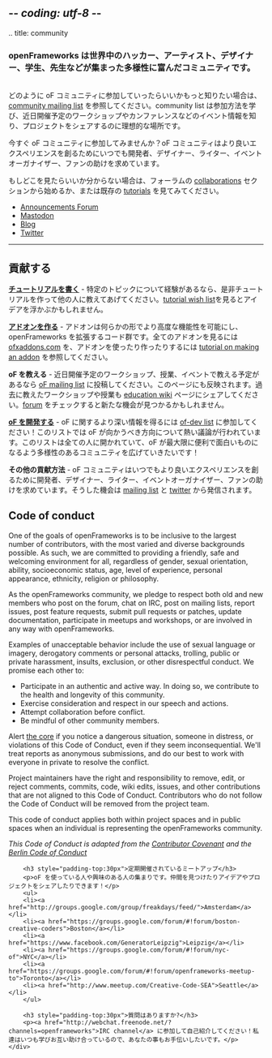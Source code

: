 ## -*- coding: utf-8 -*-
.. title: community

<div class="page-left-medium">

<h3>openFrameworks は世界中のハッカー、アーティスト、デザイナー、学生、先生などが集まった多様性に富んだコミュニティです。</h3>
<br/>
どのように oF コミュニティに参加していったらいいかもっと知りたい場合は、 <a href="http://openframeworks.cc/list-info/">community mailing list</a> を参照してください。community list は参加方法を学び、近日開催予定のワークショップやカンファレンスなどのイベント情報を知り、プロジェクトをシェアするのに理想的な場所です。

今すぐ oF コミュニティに参加してみませんか？oF コミュニティはより良いエクスペリエンスを創るためにいつでも開発者、デザイナー、ライター、イベントオーガナイザー、ファンの助けを求めています。

もしどこを見たらいいか分からない場合は、フォーラムの <a href="http://forum.openframeworks.cc/index.php?board=31.0">collaborations</a> セクションから始めるか、または既存の <a href="/tutorials/">tutorials</a> を見てみてください。

<ul class="external_links" >
   	<li><a href="https://forum.openframeworks.cc/c/announcements">Announcements Forum</a></li>
	<li><a href="https://fosstodon.org/@openFrameworks">Mastodon</a></li>
	<li><a href="https://blog.openframeworks.cc/">Blog</a></li>
    <li><a href="https://twitter.com/openframeworks">Twitter</a></li>
</ul>


<hr>


<h2 id="contribute">貢献する</h2>

<p><b><a href="/tutorials">チュートリアルを書く</a></b> - 特定のトピックについて経験があるなら、是非チュートリアルを作って他の人に教えてあげてください。<a href="/tutorials#wishlist">tutorial wish list</a>を見るとアイデアを浮かぶかもしれません。</p>

<p><b><a href="http://ofxaddons.com">アドオンを作る</a></b> -
アドオンは何らかの形でより高度な機能性を可能にし、openFrameworks を拡張するコード群です。全てのアドオンを見るには <a href="http://ofxaddons.com">ofxaddons.com</a> を、アドオンを使ったり作ったりするには <a href="http://ofxaddons.com/howto/">tutorial on making an addon</a> を参照してください。</p>

<p><b>oF を教える</b> - 近日開催予定のワークショップ、授業、イベントで教える予定があるなら <a href="http://openframeworks.cc/list-info/">oF mailing list</a> に投稿してください。このページにも反映されます。過去に教えたワークショップや授業も <a href="http://wiki.openframeworks.cc/index.php?title=Education">education wiki</a> ページにシェアしてください。<a href="http://forum.openframeworks.cc/">forum</a> をチェックすると新たな機会が見つかるかもしれません。</p>

<p><b><a href="/development">oF を開発する</a></b> - oF に関するより深い情報を得るには <a href="http://dev.openframeworks.cc/listinfo.cgi/of-dev-openframeworks.cc">of-dev list</a> に参加してください！このリストでは oF が向かうべき方向について熱い議論が行われています。このリストは全ての人に開かれていて、oF が最大限に便利で面白いものになるよう多様性のあるコミュニティを広げていきたいです！</p>

<p><b>その他の貢献方法</b> - oF コミュニティはいつでもより良いエクスペリエンスを創るために開発者、デザイナー、ライター、イベントオーガナイザー、ファンの助けを求めています。そうした機会は <a href="http://openframeworks.cc/list-info/">mailing list</a> と <a href="http://twitter.com/openFrameworks">twitter</a> から発信されます。</p>


<h2>Code of conduct</h2>
<p>One of the goals of openFrameworks is to be inclusive to the largest number of contributors, with the most varied and diverse backgrounds possible. As such, we are committed to providing a friendly, safe and welcoming environment for all, regardless of gender, sexual orientation, ability, socioeconomic status, age, level of experience, personal appearance, ethnicity, religion or philosophy.</p>

<p>As the openFrameworks community, we pledge to respect both old and new members who post on the forum, chat on IRC, post on mailing lists, report issues, post feature requests, submit pull requests or patches, update documentation, participate in meetups and workshops, or are involved in any way with openFrameworks.</p>

<p>Examples of unacceptable behavior include the use of sexual language or imagery, derogatory comments or personal attacks, trolling, public or private harassment, insults, exclusion, or other disrespectful conduct. We promise each other to:</p>

<ul>
<li>Participate in an authentic and active way. In doing so, we contribute to the health and longevity of this community.</li>
<li>Exercise consideration and respect in our speech and actions.</li>
<li>Attempt collaboration before conflict.</li>
<li>Be mindful of other community members.</li>
</ul>

<p>Alert <a href="mailto:of@openframeworks.cc">the core</a> if you notice a dangerous situation, someone in distress, or violations of this Code of Conduct, even if they seem inconsequential. We'll treat reports as anonymous submissions, and do our best to work with everyone in private to resolve the conflict.</p>

<p>Project maintainers have the right and responsibility to remove, edit, or reject comments, commits, code, wiki edits, issues, and other contributions that are not aligned to this Code of Conduct. Contributors who do not follow the Code of Conduct will be removed from the project team.</p>

<p>This code of conduct applies both within project spaces and in public spaces when an individual is representing the openFrameworks community.</p>

<p><em>This Code of Conduct is adapted from the <a href="http://contributor-covenant.org" target="blank">Contributor Covenant</a> and the <a href="http://berlincodeofconduct.org/" target="blank">Berlin Code of Conduct</a></em></p>
</div>

<div class="page-right-narrow">
    <div class="home-links">

        <h3 style="padding-top:30px">定期開催されているミートアップ</h3>
        <p>oF を使っている人や興味のある人の集まりです。仲間を見つけたりアイデアやプロジェクトをシェアしたりできます！</p>
        <ul>
        <li><a href="http://groups.google.com/group/freakdays/feed/">Amsterdam</a></li>
        <li><a href="https://groups.google.com/forum/#!forum/boston-creative-coders">Boston</a></li>
        <li><a href="https://www.facebook.com/GeneratorLeipzig">Leipzig</a></li>
        <li><a href="https://groups.google.com/forum/#!forum/nyc-of">NYC</a></li>
        <li><a href="https://groups.google.com/forum/#!forum/openframeworks-meetup-to">Toronto</a></li>
        <li><a href="http://www.meetup.com/Creative-Code-SEA">Seattle</a></li>
        </ul>

        <h3 style="padding-top:30px">質問はありますか?</h3>
        <p><a href="http://webchat.freenode.net/?channels=openframeworks">IRC channel</a> に参加して自己紹介してください！私達はいつも学びお互い助け合っているので、あなたの事もお手伝いしたいです。</p>
    </div>
</div>
